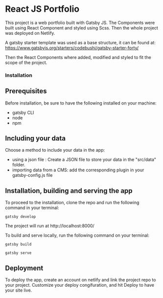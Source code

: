 # React JS Portfolio

This project is a web portfolio built with Gatsby JS. 
The Components were built using React Component and styled using Scss. Then the whole project was deployed on Netlify. 

A gatsby starter template was used as a base structure, it can be found at: https://www.gatsbyjs.org/starters/codebushi/gatsby-starter-forty/ 

Then the React Components where added, modified and styled to fit the scope of the project.


### Installation

## Prerequisites
Before installation, be sure to have the following installed on your machine: 
* gatsby CLI 
* node 
* npm 

## Including your data
Choose a method to include your data in the app: 
- using a json file : Create a JSON file to store your data in the "src/data" folder.
- importing data from a CMS: add the corresponding plugin in your gatsby-config.js file 

## Installation, building and serving the app
To proceed to the installation, clone the repo and run the following command in your terminal: 

```
gatsby develop
```

The project will run at http://localhost:8000/

To build and serve locally, run the following command on your terminal: 

```
gatsby build
```

```
gatsby serve
```
## Deployment
To deploy the app, create an account on netlify and link the project repo to your project.
Customize your deploy congifuration, and hit Deploy to have your site live. 
